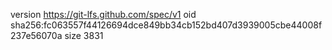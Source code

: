 version https://git-lfs.github.com/spec/v1
oid sha256:fc063557f44126694dce849bb34cb152bd407d3939005cbe44008f237e56070a
size 3831
